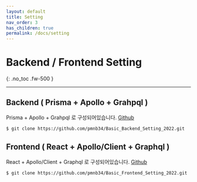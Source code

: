```yaml
---
layout: default
title: Setting
nav_order: 3
has_children: true
permalink: /docs/setting
---
```


# Backend / Frontend Setting
{: .no_toc .fw-500 }

---

## Backend ( Prisma + Apollo + Grahpql )
Prisma + Apollo + Grahpql 로 구성되어있습니다. 
[Github](https://github.com/pmnb34/Basic_Backend_Setting_2022)
```bash
$ git clone https://github.com/pmnb34/Basic_Backend_Setting_2022.git
```

## Frontend ( React + Apollo/Client + Graphql )
React + Apollo/Client + Graphql 로 구성되어있습니다. 
[Github](https://github.com/pmnb34/Basic_Frontend_Setting_2022)
```bash
$ git clone https://github.com/pmnb34/Basic_Frontend_Setting_2022.git
```